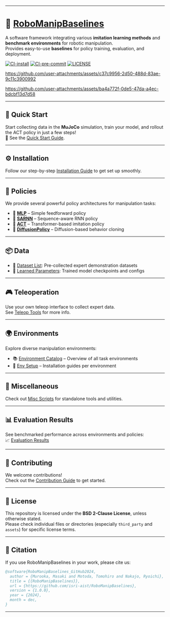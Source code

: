 
---

# 🤖 [RoboManipBaselines](https://isri-aist.github.io/RoboManipBaselines-ProjectPage)

A software framework integrating various **imitation learning methods** and **benchmark environments** for robotic manipulation.  
Provides easy-to-use **baselines** for policy training, evaluation, and deployment.

[![CI-install](https://github.com/isri-aist/RoboManipBaselines/actions/workflows/install.yml/badge.svg)](https://github.com/isri-aist/RoboManipBaselines/actions/workflows/install.yml)
[![CI-pre-commit](https://github.com/isri-aist/RoboManipBaselines/actions/workflows/pre-commit.yml/badge.svg)](https://github.com/isri-aist/RoboManipBaselines/actions/workflows/pre-commit.yml)
[![LICENSE](https://img.shields.io/github/license/isri-aist/RoboManipBaselines)](https://github.com/isri-aist/RoboManipBaselines/blob/master/LICENSE)

https://github.com/user-attachments/assets/c37c9956-2d50-488d-83ae-9c11c3900992

https://github.com/user-attachments/assets/ba4a772f-0de5-47da-a4ec-bdcbf13d7d58

---

## 🚀 Quick Start

Start collecting data in the **MuJoCo** simulation, train your model, and rollout the ACT policy in just a few steps!  
📄 See the [Quick Start Guide](./doc/quick_start.md).

---

## ⚙️ Installation

Follow our step-by-step [Installation Guide](./doc/install.md) to get set up smoothly.

---

## 🧠 Policies

We provide several powerful policy architectures for manipulation tasks:

- 🔹 **[MLP](./robo_manip_baselines/policy/mlp)** – Simple feedforward policy  
- 🔹 **[SARNN](./robo_manip_baselines/policy/sarnn)** – Sequence-aware RNN policy  
- 🔹 **[ACT](./robo_manip_baselines/policy/act)** – Transformer-based imitation policy  
- 🔹 **[DiffusionPolicy](./robo_manip_baselines/policy/diffusion_policy)** – Diffusion-based behavior cloning  

---

## 📦 Data

- 📂 [Dataset List](./doc/dataset_list.md): Pre-collected expert demonstration datasets  
- 🧠 [Learned Parameters](./doc/learned_parameters.md): Trained model checkpoints and configs

---

## 🎮 Teleoperation

Use your own teleop interface to collect expert data.  
See [Teleop Tools](./robo_manip_baselines/teleop) for more info.

---

## 🌍 Environments

Explore diverse manipulation environments:

- 📚 [Environment Catalog](./doc/environment_catalog.md) – Overview of all task environments  
- 🔧 [Env Setup](./robo_manip_baselines/envs) – Installation guides per environment

---

## 🧰 Miscellaneous

Check out [Misc Scripts](./robo_manip_baselines/misc) for standalone tools and utilities.

---

## 📊 Evaluation Results

See benchmarked performance across environments and policies:  
📈 [Evaluation Results](./doc/evaluation_results.md)

---

## 🤝 Contributing

We welcome contributions!  
Check out the [Contribution Guide](./CONTRIBUTING.md) to get started.

---

## 📄 License

This repository is licensed under the **BSD 2-Clause License**, unless otherwise stated.  
Please check individual files or directories (especially `third_party` and `assets`) for specific license terms.

---

## 📖 Citation

If you use RoboManipBaselines in your work, please cite us:

```bibtex
@software{RoboManipBaselines_GitHub2024,
  author = {Murooka, Masaki and Motoda, Tomohiro and Nakajo, Ryoichi},
  title = {{RoboManipBaselines}},
  url = {https://github.com/isri-aist/RoboManipBaselines},
  version = {1.0.0},
  year = {2024},
  month = dec,
}
```

---
